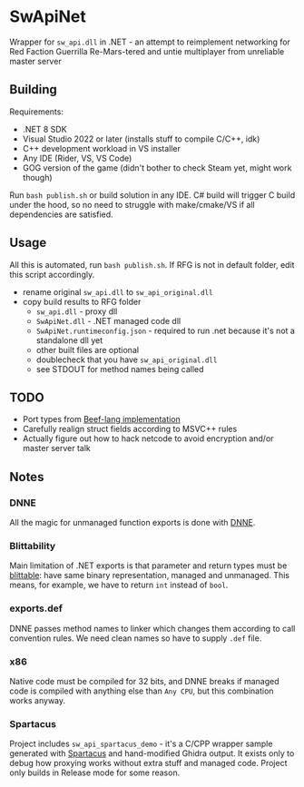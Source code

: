 # SwApiNet

Wrapper for `sw_api.dll` in .NET - an attempt to reimplement networking for Red Faction Guerrilla Re-Mars-tered and untie multiplayer from unreliable master server

## Building

Requirements:

* .NET 8 SDK
* Visual Studio 2022 or later (installs stuff to compile C/C++, idk)
* C++ development workload in VS installer
* Any IDE (Rider, VS, VS Code)
* GOG version of the game (didn't bother to check Steam yet, might work though)

Run `bash publish.sh` or build solution in any IDE. C# build will trigger C build under the hood, so no need to struggle with make/cmake/VS if all dependencies are satisfied.

## Usage

All this is automated, run `bash publish.sh`. If RFG is not in default folder, edit this script accordingly.

* rename original `sw_api.dll` to `sw_api_original.dll`
* copy build results to RFG folder
  * `sw_api.dll` - proxy dll
  * `SwApiNet.dll` - .NET managed code dll
  * `SwApiNet.runtimeconfig.json` - required to run .net because it's not a standalone dll yet
  * other built files are optional
  * doublecheck that you have `sw_api_original.dll`
  * see STDOUT for method names being called

## TODO

* Port types from [Beef-lang implementation](https://github.com/rfg-modding/RfgNetworking)
* Carefully realign struct fields according to MSVC++ rules
* Actually figure out how to hack netcode to avoid encryption and/or master server talk

## Notes

### DNNE

All the magic for unmanaged function exports is done with [DNNE](https://github.com/AaronRobinsonMSFT/DNNE).

### Blittability

Main limitation of .NET exports is that parameter and return types must be [blittable](https://learn.microsoft.com/en-us/dotnet/framework/interop/blittable-and-non-blittable-types): have same binary representation, managed and unmanaged. This means, for example, we have to return `int` instead of `bool`.

### exports.def

DNNE passes method names to linker which changes them according to call convention rules. We need clean names so have to supply `.def` file.

### x86

Native code must be compiled for 32 bits, and DNNE breaks if managed code is compiled with anything else than `Any CPU`, but this combination works anyway.

### Spartacus

Project includes `sw_api_spartacus_demo` - it's a C/CPP wrapper sample generated with [Spartacus](https://github.com/sadreck/Spartacus) and hand-modified Ghidra output. It exists only to debug how proxying works without extra stuff and managed code. Project only builds in Release mode for some reason.